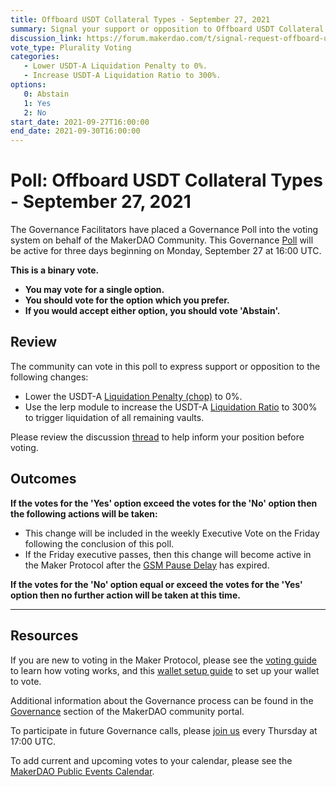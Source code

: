 ```yaml
---
title: Offboard USDT Collateral Types - September 27, 2021
summary: Signal your support or opposition to Offboard USDT Collateral Types.
discussion_link: https://forum.makerdao.com/t/signal-request-offboard-usdt-collateral-types/10223
vote_type: Plurality Voting
categories:
   - Lower USDT-A Liquidation Penalty to 0%.
   - Increase USDT-A Liquidation Ratio to 300%.
options:
   0: Abstain
   1: Yes
   2: No
start_date: 2021-09-27T16:00:00
end_date: 2021-09-30T16:00:00
---
```


# Poll: Offboard USDT Collateral Types - September 27, 2021

The Governance Facilitators have placed a Governance Poll into the voting system on behalf of the MakerDAO Community. This Governance [Poll](https://community-development.makerdao.com/en/learn/governance/on-chain-gov) will be active for three days beginning on Monday, September 27 at 16:00 UTC.

**This is a binary vote.** 
- **You may vote for a single option.** 
- **You should vote for the option which you prefer.**
- **If you would accept either option, you should vote 'Abstain'.**

## Review

The community can vote in this poll to express support or opposition to the following changes: 
* Lower the USDT-A [Liquidation Penalty (chop)](https://makerdao.world/en/learn/governance/param-liquidation-penalty/) to 0%.
* Use the lerp module to increase the USDT-A [Liquidation Ratio](https://makerdao.world/en/learn/governance/param-liquidation-ratio/) to 300% to trigger liquidation of all remaining vaults.

Please review the discussion [thread](https://forum.makerdao.com/t/signal-request-offboard-usdt-collateral-types/10223) to help inform your position before voting.

## Outcomes

**If the votes for the 'Yes' option exceed the votes for the 'No' option then the following actions will be taken:**
* This change will be included in the weekly Executive Vote on the Friday following the conclusion of this poll.
* If the Friday executive passes, then this change will become active in the Maker Protocol after the [GSM Pause Delay](https://community-development.makerdao.com/en/learn/governance/param-gsm-pause-delay) has expired.

**If the votes for the 'No' option equal or exceed the votes for the 'Yes' option then no further action will be taken at this time.**

---

## Resources

If you are new to voting in the Maker Protocol, please see the [voting guide](https://community-development.makerdao.com/en/learn/governance/how-voting-works/) to learn how voting works, and this [wallet setup guide](https://community-development.makerdao.com/en/learn/governance/voting-setup/) to set up your wallet to vote.

Additional information about the Governance process can be found in the [Governance](https://community-development.makerdao.com/en/learn/governance) section of the MakerDAO community portal.

To participate in future Governance calls, please [join us](https://github.com/makerdao/community/tree/master/governance/governance-and-risk-meetings) every Thursday at 17:00 UTC.

To add current and upcoming votes to your calendar, please see the [MakerDAO Public Events Calendar](https://calendar.google.com/calendar/embed?src=makerdao.com_3efhm2ghipksegl009ktniomdk%40group.calendar.google.com&ctz=UTC&mode=week&showCalendars=0&showPrint=0).
